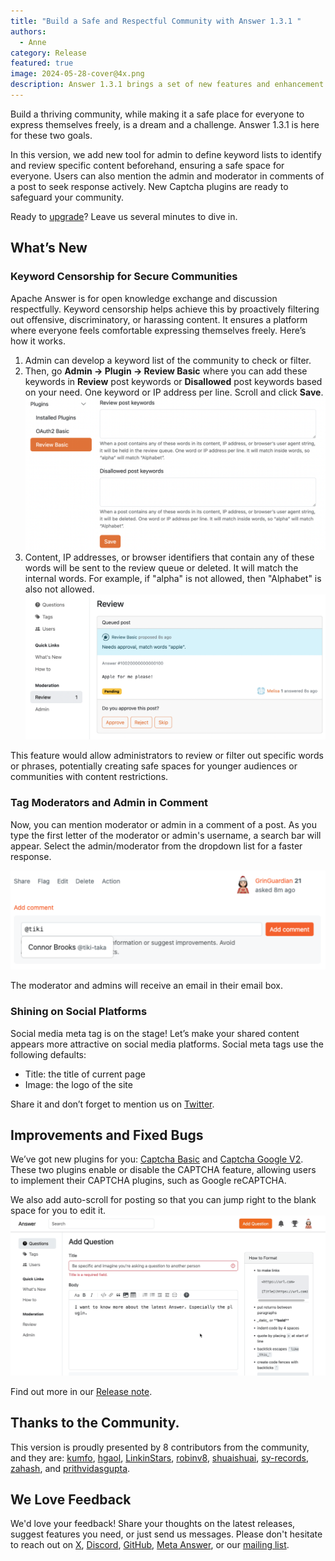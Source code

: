 ```yaml
---
title: "Build a Safe and Respectful Community with Answer 1.3.1 "
authors:
  - Anne
category: Release
featured: true
image: 2024-05-28-cover@4x.png
description: Answer 1.3.1 brings a set of new features and enhancement to make your community a safe place where everyone can express themselves freely.
---
```


Build a thriving community, while making it a safe place for everyone to express themselves freely, is a dream and a challenge. Answer 1.3.1 is here for these two goals.

In this version, we add new tool for admin to define keyword lists to identify and review specific content beforehand, ensuring a safe space for everyone. Users can also mention the admin and moderator in comments of a post to seek response actively. New Captcha plugins are ready to safeguard your community.

Ready to [upgrade](https://answer.apache.org/docs/upgrade)? Leave us several minutes to dive in.

## What’s New

### Keyword Censorship for Secure Communities

Apache Answer is for open knowledge exchange and discussion respectfully. Keyword censorship helps achieve this by proactively filtering out offensive, discriminatory, or harassing content. It ensures a platform where everyone feels comfortable expressing themselves freely.
Here’s how it works.

1. Admin can develop a keyword list of the community to check or filter.
2. Then, go **Admin -\> Plugin -\> Review Basic** where you can add these keywords in **Review** post keywords or **Disallowed** post keywords based on your need. One keyword or IP address per line. Scroll and click **Save**.\
   ![Keyword List to Review](Keyword%20Censorship.png)
3. Content, IP addresses, or browser identifiers that contain any of these words will be sent to the review queue or deleted. It will match the internal words. For example, if "alpha" is not allowed, then "Alphabet" is also not allowed.\
   ![Review](Review.png)

This feature would allow administrators to review or filter out specific words or phrases, potentially creating safe spaces for younger audiences or communities with content restrictions.

### Tag Moderators and Admin in Comment

Now, you can mention moderator or admin in a comment of a post. As you type the first letter of the moderator or admin's username, a search bar will appear. Select the admin/moderator from the dropdown list for a faster response.

![Mention Moderator and Admins](Mention%20Moderators%20and%20Admin.png)

The moderator and admins will receive an email in their email box.

### Shining on Social Platforms

Social media meta tag is on the stage! Let’s make your shared content appears more attractive on social media platforms. Social meta tags use the following defaults:

- Title: the title of current page
- Image: the logo of the site

Share it and don’t forget to mention us on [Twitter](https://x.com/AnswerDev).

## Improvements and Fixed Bugs

We’ve got new plugins for you: [Captcha Basic](https://github.com/apache/incubator-answer-plugins/tree/main/captcha-basic) and [Captcha Google V2](https://github.com/apache/incubator-answer-plugins/tree/main/captcha-google-v2). These two plugins enable or disable the CAPTCHA feature, allowing users to implement their CAPTCHA plugins, such as Google reCAPTCHA.

We also add auto-scroll for posting so that you can jump right to the blank space for you to edit it.
![Auto Scroll](Auto-Scroll.gif)

Find out more in our [Release note](https://github.com/apache/incubator-answer/releases/tag/v1.3.1).

## Thanks to the Community.

This version is proudly presented by 8 contributors from the community, and they are:
[kumfo](https://github.com/kumfo), [hgaol](https://github.com/hgaol), [LinkinStars](https://github.com/LinkinStars), [robinv8](https://github.com/robinv8), [shuaishuai](https://github.com/shuashuai), [sy-records](https://github.com/sy-records), [zahash](https://github.com/zahash), and [prithvidasgupta](https://github.com/prithvidasgupta).

## We Love Feedback

We'd love your feedback! Share your thoughts on the latest releases, suggest features you need, or just send us messages. Please don't hesitate to reach out on [X](https://twitter.com/answerdev), [Discord](https://discord.gg/a6PZZbfnFx), [GitHub](https://github.com/apache/incubator-answer), [Meta Answer](https://meta.answer.dev/), or our [mailing list](https://answer.apache.org/community/support).
